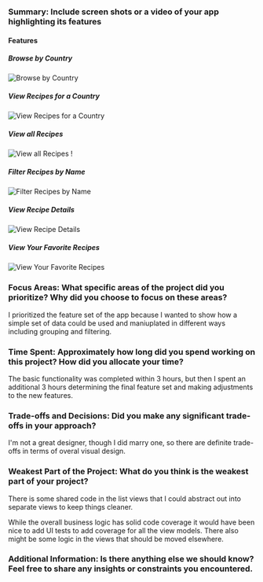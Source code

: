 ### Summary: Include screen shots or a video of your app highlighting its features

#### Features

##### Browse by Country
![Browse by Country](https://raw.githubusercontent.com/jblaker/fetchmobilethp/refs/heads/main/Screenshots/by-country.png?v=2 "Country List")

##### View Recipes for a Country
![View Recipes for a Country](https://raw.githubusercontent.com/jblaker/fetchmobilethp/refs/heads/main/Screenshots/country-filtered-recipes.png?v=2 "Country Filtered List")

##### View all Recipes
![View all Recipes](https://raw.githubusercontent.com/jblaker/fetchmobilethp/refs/heads/main/Screenshots/all-recipes.png?v=2 "Recipes List")
!

##### Filter Recipes by Name
![Filter Recipes by Name](https://raw.githubusercontent.com/jblaker/fetchmobilethp/refs/heads/main/Screenshots/search-filtered-recipes.png?v=2 "Recipe Search")

##### View Recipe Details
![View Recipe Details](https://raw.githubusercontent.com/jblaker/fetchmobilethp/refs/heads/main/Screenshots/details.png?v=2 "Recipe Details")

##### View Your Favorite Recipes
![View Your Favorite Recipes](https://raw.githubusercontent.com/jblaker/fetchmobilethp/refs/heads/main/Screenshots/favorite-recipes.png?v=2 "Favorite Recipes")

### Focus Areas: What specific areas of the project did you prioritize? Why did you choose to focus on these areas?

I prioritized the feature set of the app because I wanted to show how a simple set of data could be used and maniuplated in different ways including grouping and filtering.

### Time Spent: Approximately how long did you spend working on this project? How did you allocate your time?

The basic functionality was completed within 3 hours, but then I spent an additional 3 hours determining the final feature set and making adjustments to the new features.

### Trade-offs and Decisions: Did you make any significant trade-offs in your approach?

I'm not a great designer, though I did marry one, so there are definite trade-offs in terms of overal visual design.

### Weakest Part of the Project: What do you think is the weakest part of your project?

There is some shared code in the list views that I could abstract out into separate views to keep things cleaner.

While the overall business logic has solid code coverage it would have been nice to add UI tests to add coverage for all the view models. There also might be some logic in the views that should be moved elsewhere.

### Additional Information: Is there anything else we should know? Feel free to share any insights or constraints you encountered.